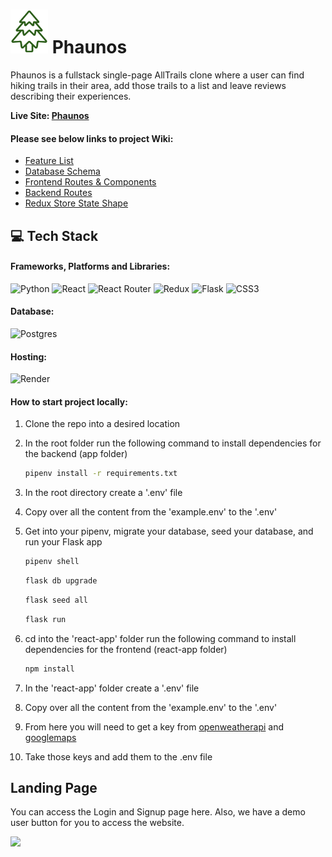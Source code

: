 # <img src="/react-app/public/images/logo.png" width="60" height="70"> Phaunos

Phaunos is a fullstack single-page AllTrails clone where a user can find hiking trails in their area, add those trails to a list and leave reviews describing their experiences.

**Live Site: [Phaunos](https://phaunos.onrender.com/)**

#### Please see below links to project Wiki:
* [Feature List](https://github.com/dorianinc/Phaunos/wiki/Features-List)
* [Database Schema](https://github.com/dorianinc/01-AirBnB/wiki/Database-Schema)
* [Frontend Routes & Components](https://github.com/dorianinc/Phaunos/wiki/Front-End-Routes-&-Components)
* [Backend Routes](https://github.com/dorianinc/Phaunos/wiki/Back-End-Routes)
* [Redux Store State Shape](https://github.com/dorianinc/01-AirBnB/wiki/Redux-Store-Shape)

## 💻 Tech Stack
#### Frameworks, Platforms and Libraries:
![Python](https://img.shields.io/badge/python-3670A0?style=for-the-badge&logo=python&logoColor=ffdd54)
![React](https://img.shields.io/badge/react-%2320232a.svg?style=for-the-badge&logo=react&logoColor=%2361DAFB)
![React Router](https://img.shields.io/badge/React_Router-CA4245?style=for-the-badge&logo=react-router&logoColor=white)
![Redux](https://img.shields.io/badge/redux-%23593d88.svg?style=for-the-badge&logo=redux&logoColor=white)
![Flask](https://img.shields.io/badge/flask-%23000.svg?style=for-the-badge&logo=flask&logoColor=white)
![CSS3](https://img.shields.io/badge/css3-%231572B6.svg?style=for-the-badge&logo=css3&logoColor=white)

#### Database:
![Postgres](https://img.shields.io/badge/postgres-%23316192.svg?style=for-the-badge&logo=postgresql&logoColor=white)

#### Hosting:
![Render](https://img.shields.io/badge/Render-%46E3B7.svg?style=for-the-badge&logo=render&logoColor=white)

#### How to start project locally:
1. Clone the repo into a desired location
2. In the root folder run the following command to install dependencies for the backend (app folder) 
      ```bash
      pipenv install -r requirements.txt
      ```

3. In the root directory create a '.env' file
4. Copy over all the content from the 'example.env' to the '.env'
6. Get into your pipenv, migrate your database, seed your database, and run your Flask app

   ```bash
   pipenv shell
   ```
   
   ```bash
   flask db upgrade
   ```

   ```bash
   flask seed all
   ```

   ```bash
   flask run
   ```

6. cd into the 'react-app' folder run the following command to install dependencies for the frontend (react-app folder)
      ```bash
      npm install
      ```
 
7. In the 'react-app' folder create a '.env' file
8. Copy over all the content from the 'example.env' to the '.env'
9. From here you will need to get a key from [openweatherapi](https://openweathermap.org/api) and [googlemaps](https://console.cloud.google.com/google/maps-apis)
10. Take those keys and add them to the .env file


## Landing Page
You can access the Login and Signup page here. Also, we have a demo user button for you to access the website.

<kbd>
<img src="https://dorian-macias-portfolio.onrender.com/images/pic01.jpg">
</kbd>



